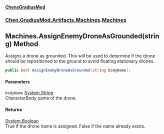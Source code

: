 
#### [ChensGradiusMod](./index 'index')

### [Chen.GradiusMod.Artifacts.Machines](./ayrCd5wE1fGIQOox6GFHYA 'Chen.GradiusMod.Artifacts.Machines').[Machines](./06BKrroboYsdkfWNwbWj1A 'Chen.GradiusMod.Artifacts.Machines.Machines')

## Machines.AssignEnemyDroneAsGrounded(string) Method
Assigns a drone as grounded. This will be used to determine if the drone should be repositioned to the ground to avoid floating stationary drones.  
```csharp
public bool AssignEnemyDroneAsGrounded(string bodyName);
```

#### Parameters
<a name='oRIXWH4pLrZm24AwjBV9EA'></a>
`bodyName` [System.String](https://docs.microsoft.com/en-us/dotnet/api/System.String 'System.String')  
CharacterBody name of the drone.  
  

#### Returns
[System.Boolean](https://docs.microsoft.com/en-us/dotnet/api/System.Boolean 'System.Boolean')  
True if the drone name is assigned. False if the name already exists.  
